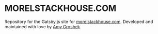 # MORELSTACKHOUSE.COM

Repository for the Gatsby.js site for [morelstackhouse.com](https://morelstackhouse.com). Developed and maintained with love by [Amy Groshek](https://hire.amygroshek.com).
